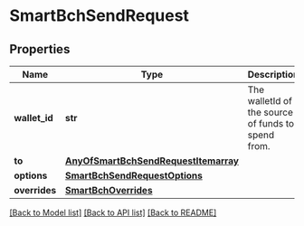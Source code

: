 # SmartBchSendRequest

## Properties
Name | Type | Description | Notes
------------ | ------------- | ------------- | -------------
**wallet_id** | **str** | The walletId of the source of funds to spend from.  | 
**to** | [**AnyOfSmartBchSendRequestItemarray**](AnyOfSmartBchSendRequestItemarray.md) |  | 
**options** | [**SmartBchSendRequestOptions**](SmartBchSendRequestOptions.md) |  | [optional] 
**overrides** | [**SmartBchOverrides**](SmartBchOverrides.md) |  | [optional] 

[[Back to Model list]](../README.md#documentation-for-models) [[Back to API list]](../README.md#documentation-for-api-endpoints) [[Back to README]](../README.md)


